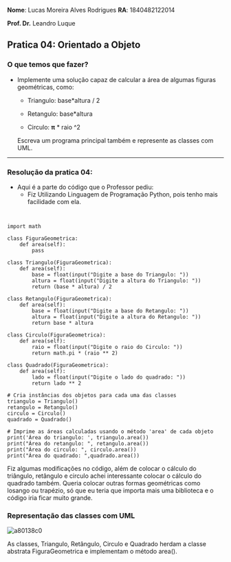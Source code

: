 __Nome__: Lucas Moreira Alves Rodrigues   __RA__: 1840482122014

__Prof. Dr.__ Leandro Luque

## Pratica 04: Orientado a Objeto

### O que temos que fazer? 


* Implemente uma solução capaz de calcular a área de algumas figuras geométricas, como:
    
  * Triangulo: base*altura / 2
    
  * Retangulo: base*altura 
    
  * Circulo: **π** * raio ^2
    
  Escreva um programa principal também e represente as classes com UML.
***
### Resolução da pratica 04: 
* Aqui é a parte do código que o Professor pediu:
    * Fiz Utilizando Linguagem de Programação Python, pois tenho mais facilidade com ela.
```
 

import math

class FiguraGeometrica:
    def area(self):
        pass

class Triangulo(FiguraGeometrica):
    def area(self):
        base = float(input("Digite a base do Triangulo: "))
        altura = float(input("Digite a altura do Triangulo: "))
        return (base * altura) / 2

class Retangulo(FiguraGeometrica):
    def area(self):
        base = float(input("Digite a base do Retangulo: "))
        altura = float(input("Digite a altura do Retangulo: "))
        return base * altura
    
class Circulo(FiguraGeometrica):
    def area(self):
        raio = float(input("Digite o raio do Circulo: "))
        return math.pi * (raio ** 2)
    
class Quadrado(FiguraGeometrica):
    def area(self):
        lado = float(input("Digite o lado do quadrado: "))
        return lado ** 2
    
# Cria instâncias dos objetos para cada uma das classes
triangulo = Triangulo() 
retangulo = Retangulo()
circulo = Circulo()
quadrado = Quadrado()

# Imprime as áreas calculadas usando o método 'area' de cada objeto
print('Área do triangulo: ', triangulo.area())
print("Área do retangulo: ", retangulo.area())
print("Área do circulo: ", circulo.area())
print("Área do quadrado: ",quadrado.area())
```
Fiz algumas modificações no código, além de colocar o cálculo do triângulo, retângulo e circulo achei interessante colocar o cálculo do quadrado também. Queria colocar outras formas geométricas como losango ou trapézio, só que eu teria que importa mais uma biblioteca e o código iria ficar muito grande.

### Representação das classes com UML
![a80138c0](https://user-images.githubusercontent.com/112831891/235556492-82ef5550-dabe-49a2-8ab9-e28988236123.jpg)

As classes, Triangulo, Retângulo, Circulo e Quadrado herdam a classe abstrata FiguraGeometrica e implementam o método area().

